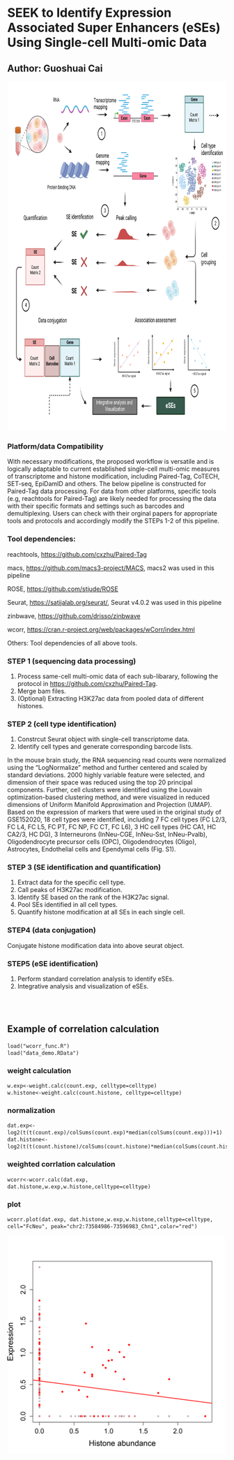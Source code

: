 # SEEK to Identify Expression Associated Super Enhancers (eSEs) Using Single-cell Multi-omic Data

## Author: Guoshuai Cai

<img src="https://github.com/GuoshuaiCai/KEEP/blob/main/workflow.png" width="800" height="800">

### Platform/data Compatibility
With necessary modifications, the proposed workflow is versatile and is logically adaptable to current established single-cell multi-omic measures of transcriptome and histone modification, including Paired-Tag,  CoTECH, SET-seq, EpiDamID and others. The below pipeline is constructed for Paired-Tag data processing. For data from other platforms, specific tools (e.g, reachtools for Paired-Tag) are likely needed for processing the data with their specific formats and settings such as barcodes and demultiplexing. Users can check with their orginal papers for appropriate tools and protocols and accordingly modify the STEPs 1-2 of this pipeline.

### Tool dependencies:

reachtools, https://github.com/cxzhu/Paired-Tag

macs, https://github.com/macs3-project/MACS, macs2 was used in this pipeline

ROSE, https://github.com/stjude/ROSE

Seurat, https://satijalab.org/seurat/, Seurat v4.0.2 was used in this pipeline

zinbwave, https://github.com/drisso/zinbwave

wcorr, https://cran.r-project.org/web/packages/wCorr/index.html

Others: Tool dependencies of all above tools.

### STEP 1 (sequencing data processing)
1. Process same-cell multi-omic data of each sub-libarary, following the protocol in https://github.com/cxzhu/Paired-Tag.
2. Merge bam files.
3. (Optional) Extracting H3K27ac data from pooled data of different histones.

### STEP 2 (cell type identification)
1. Constrcut Seurat object with single-cell transcriptome data.
2. Identify cell types and generate corresponding barcode lists.

In the mouse brain study, the RNA sequencing read counts were normalized using the “LogNormalize” method and further centered and scaled by standard deviations. 2000 highly variable feature were selected, and dimension of their space was reduced using the top 20 principal components. Further, cell clusters were identified using the Louvain optimization-based clustering method, and were visualized in reduced dimensions of Uniform Manifold Approximation and Projection (UMAP). Based on the expression of markers that were used in the original study of GSE152020, 18 cell types were identified, including 7 FC cell types (FC L2/3, FC L4, FC L5, FC PT, FC NP, FC CT, FC L6), 3 HC cell types (HC CA1, HC CA2/3, HC DG), 3 Interneurons (InNeu-CGE, InNeu-Sst, InNeu-Pvalb), Oligodendrocyte precursor cells (OPC), Oligodendrocytes (Oligo), Astrocytes, Endothelial cells and Ependymal cells (Fig. S1).

### STEP 3 (SE identification and quantification)
1. Extract data for the specific cell type.
2. Call peaks of H3K27ac modification.
3. Identify SE based on the rank of the H3K27ac signal.
4. Pool SEs identified in all cell types.
5. Quantify histone modification at all SEs in each single cell.

### STEP4 (data conjugation)
Conjugate histone modification data into above seurat object.

### STEP5 (eSE identification)
1. Perform standard correlation analysis to identify eSEs.
2. Integrative analysis and visualization of eSEs.

<br><br>
## Example of correlation calculation
```{r}
load("wcorr_func.R")
load("data_demo.RData")
```

### weight calculation
```{r}
w.exp<-weight.calc(count.exp, celltype=celltype)
w.histone<-weight.calc(count.histone, celltype=celltype)
```

### normalization
```{r}
dat.exp<-log2(t(t(count.exp)/colSums(count.exp)*median(colSums(count.exp)))+1)
dat.histone<-log2(t(t(count.histone)/colSums(count.histone)*median(colSums(count.histone)))+1)
```

### weighted corrlation calculation
```{r}
wcorr<-wcorr.calc(dat.exp, dat.histone,w.exp,w.histone,celltype=celltype)
```

### plot
```{r}
wcorr.plot(dat.exp, dat.histone,w.exp,w.histone,celltype=celltype, cell="FcNeu", peak="chr2:73584986-73596983_Chn1",color="red")
```
<img src="https://github.com/GuoshuaiCai/KEEP/blob/main/plot_demo.png" width="500" height="500">
